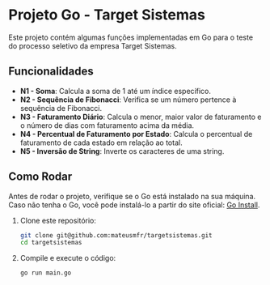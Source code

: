 # Projeto Go - Target Sistemas

Este projeto contém algumas funções implementadas em Go para o teste do processo seletivo da empresa Target Sistemas.

## Funcionalidades

- **N1 - Soma**: Calcula a soma de 1 até um índice específico.
- **N2 - Sequência de Fibonacci**: Verifica se um número pertence à sequência de Fibonacci.
- **N3 - Faturamento Diário**: Calcula o menor, maior valor de faturamento e o número de dias com faturamento acima da média.
- **N4 - Percentual de Faturamento por Estado**: Calcula o percentual de faturamento de cada estado em relação ao total.
- **N5 - Inversão de String**: Inverte os caracteres de uma string.
  
## Como Rodar

Antes de rodar o projeto, verifique se o Go está instalado na sua máquina. Caso não tenha o Go, você pode instalá-lo a partir do site oficial: [Go Install](https://golang.org/dl/).

1. Clone este repositório:
    ```bash
    git clone git@github.com:mateusmfr/targetsistemas.git
    cd targetsistemas
    ```

2. Compile e execute o código:
    ```bash
    go run main.go
    ```